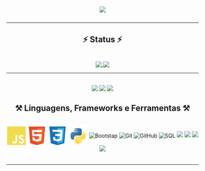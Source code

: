 
<h1 align="center">
    <img src="https://readme-typing-svg.herokuapp.com/?font=Righteous&size=35&center=true&vCenter=true&width=500&height=70&duration=4000&lines=Hi+There!+👋;+I'm+João+Victor!;" />
</h1>

<hr/>

<h2 align="center">⚡ Status ⚡</h2>
<br/>
<div align="center">
  <a href="https://github-readme-stats.vercel.app/api?username=joaoxvictorms&locale=pt-br&hide_border=true&theme=transparent&show_icons=true$">
    <img height=200 align="center" src="https://github-readme-stats.vercel.app/api?username=joaoxvictorms&locale=pt-br&hide_border=true&theme=transparent&show_icons=true$"/>
  </a>
  <a href="https://github-readme-stats.vercel.app/api/top-langs/?username=joaoxvictorms&layout=compact&theme=transparent&hide_border=true&locale=pt-br">
    <img height=200 align="center" src="https://github-readme-stats.vercel.app/api/top-langs/?username=joaoxvictorms&layout=compact&theme=transparent&hide_border=true&locale=pt-br" />
  </a>
</div>

<hr/>

<div align="center"><br>
  <a href="https://www.instagram.com/jvictor.mont/" target="_blank"><img src="https://img.shields.io/badge/-Instagram-%23E4405F?style=for-the-badge&logo=instagram&logoColor=white" target="_blank"></a>
  <a href = "mailto:joao.victorms2004@gmail.com"><img src="https://img.shields.io/badge/-Gmail-%23333?style=for-the-badge&logo=gmail&logoColor=white" target="_blank"></a>
  <a href="https://www.linkedin.com/in/joaovictormont/" target="_blank"><img src="https://img.shields.io/badge/-LinkedIn-%230077B5?style=for-the-badge&logo=linkedin&logoColor=white" target="_blank"></a> 
</div>
  
<h2 align="center">⚒️ Linguagens, Frameworks e Ferramentas ⚒️</h2>
<br/>
<div align="center">
    <img align="center" alt="Js" height="50" width="50" src="https://raw.githubusercontent.com/devicons/devicon/master/icons/javascript/javascript-plain.svg">
    <img align="center" alt="HTML" height="50" width="50" src="https://raw.githubusercontent.com/devicons/devicon/master/icons/html5/html5-original.svg">
    <img align="center" alt="CSS" height="50" width="50" src="https://raw.githubusercontent.com/devicons/devicon/master/icons/css3/css3-original.svg">
    <img align="center" alt="Python" height="50" width="50" src="https://raw.githubusercontent.com/devicons/devicon/master/icons/python/python-original.svg">
    <img align="center" alt="Bootstap" height="50" width="50" src="https://cdn.jsdelivr.net/gh/devicons/devicon@latest/icons/bootstrap/bootstrap-original.svg"/>
    <img align="center" alt="Git" height="50" width="50" src="https://cdn.jsdelivr.net/gh/devicons/devicon@latest/icons/git/git-plain-wordmark.svg" />
    <img align="center" alt="GitHub" height="50" width="50" src="https://cdn.jsdelivr.net/gh/devicons/devicon@latest/icons/github/github-original-wordmark.svg"" />
    <img align="center" alt="SQL" height="50" width="50" src="https://cdn.jsdelivr.net/gh/devicons/devicon@latest/icons/mysql/mysql-original-wordmark.svg" />
    <img src="https://cdn.jsdelivr.net/gh/devicons/devicon@latest/icons/amazonwebservices/amazonwebservices-original-wordmark.svg" />
    <img src="https://cdn.jsdelivr.net/gh/devicons/devicon@latest/icons/django/django-plain.svg" />
    <img src="https://cdn.jsdelivr.net/gh/devicons/devicon@latest/icons/flask/flask-original-wordmark.svg" />
    <img src="https://cdn.jsdelivr.net/gh/devicons/devicon@latest/icons/postgresql/postgresql-original-wordmark.svg" />
</div>
<br/>

<hr/>
